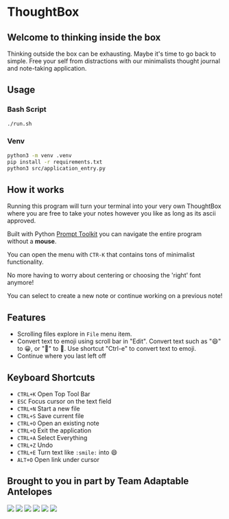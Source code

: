 # ThoughtBox

## Welcome to thinking inside the box
Thinking outside the box can be exhausting.
Maybe it's time to go back to simple.
Free your self from distractions with our minimalists thought journal and note-taking application.

## Usage

### Bash Script
```bash
./run.sh
```

### Venv
```bash
python3 -m venv .venv
pip install -r requirements.txt
python3 src/application_entry.py
```
## How it works

Running this program will turn your terminal into your very own ThoughtBox where you are free to take your notes however you like as long as its ascii approved.

Built with Python [Prompt Toolkit](!https://github.com/prompt-toolkit/python-prompt-toolkit) you can navigate the entire program without a **mouse**.

You can open the menu with `CTR-K` that contains tons of minimalist functionality.

No more having to worry about centering or choosing the 'right' font anymore!

You can select to create a new note or continue working on a previous note!


## Features
- Scrolling files explore in `File` menu item.
- Convert text to emoji using scroll bar in "Edit". Convert text such as ":smile:" to 😀, or ":eggplant:" to 🍆. Use shortcut "Ctrl-e" to convert text to emoji.
- Continue where you last left off

## Keyboard Shortcuts
- `CTRL+K` Open Top Tool Bar
- `ESC` Focus cursor on the text field
- `CTRL+N` Start a new file
- `CTRL+S` Save current file
- `CTRL+O` Open an existing note
- `CTRL+Q` Exit the application
- `CTRL+A` Select Everything
- `CTRL+Z` Undo
- `CTRL+E` Turn text like `:smile:` into :smile:
- `ALT+O` Open link under cursor


## Brought to you in part by Team Adaptable Antelopes
<!-- [BoraxTheClean](https://github.com/BoraxTheClean) -->
<!-- [Rishigian](https://github.com/rishigian) -->
<!-- [ntdkhiem](https://github.com/ntdkhiem) -->
<!-- [SharpBit](https://github.com/SharpBit) -->
<!-- [standard-affect](https://github.com/standard-affect) -->
<!-- [CupOfGeo](https://github.com/CupOfGeo) -->
[![](https://github.com/BoraxTheClean.png?size=50)](https://github.com/BoraxTheClean)
[![](https://github.com/rishigian.png?size=50)](https://github.com/rishigian)
[![](https://github.com/ntdkhiem.png?size=50)](https://github.com/ntdkhiem)
[![](https://github.com/SharpBit.png?size=50)](https://github.com/SharpBit)
[![](https://github.com/standard-affect.png?size=50)](https://github.com/standard-affect)
[![](https://github.com/CupOfGeo.png?size=50)](https://github.com/CupOfGeo)
